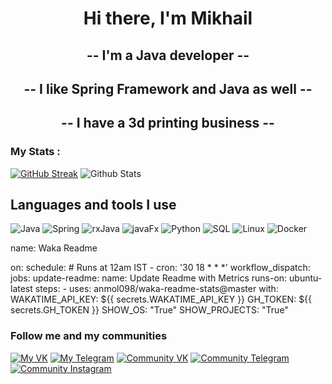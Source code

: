 <h1 align="center">Hi there, I'm Mikhail</h1>
<h2 align="center">-- I'm a Java developer --</h2>
<h2 align="center">-- I like Spring Framework and Java as well --</h2>
<h2 align="center">-- I have a 3d printing business --</h2>

### My Stats :

[![GitHub Streak](https://streak-stats.demolab.com?user=pulkras&theme=neon&hide_border=true)](https://git.io/streak-stats)
![Github Stats](https://github-readme-stats.vercel.app/api?username=pulkras&show_icons=true&theme=onedark&hide_border=true&count_private=true)

## Languages and tools I use

![Java](https://img.shields.io/badge/-Java-red)
![Spring](https://img.shields.io/badge/-Spring-brightgreen?style-for-the-badge&logo=spring&logoColor=yellow)
![rxJava](https://img.shields.io/badge/-rxJava-blueviolet)
![javaFx](https://img.shields.io/badge/-javaFx-9cf)
![Python](https://img.shields.io/badge/-python-yellow?style-for-the-badge&logo=python&logoColor=darkblue)
![SQL](https://img.shields.io/badge/-SQL-black?style-for-the-badge&logo=postgresql&logoColor=yellow)
![Linux](https://img.shields.io/badge/-Linux-white?style-for-the-badge&logo=linux&logoColor=black)
![Docker](https://img.shields.io/badge/-Docker-ff96b4?style-for-the-badge&logo=docker&logoColor=informational)


<!--START_SECTION:waka-->
name: Waka Readme

on:
  schedule:
    # Runs at 12am IST
    - cron: '30 18 * * *'
  workflow_dispatch:
jobs:
  update-readme:
    name: Update Readme with Metrics
    runs-on: ubuntu-latest
    steps:
      - uses: anmol098/waka-readme-stats@master
        with:
          WAKATIME_API_KEY: ${{ secrets.WAKATIME_API_KEY }}
          GH_TOKEN: ${{ secrets.GH_TOKEN }}
          SHOW_OS: "True"
          SHOW_PROJECTS: "True"
<!--END_SECTION:waka-->

### Follow me and my communities<br/>

[![My VK](https://img.shields.io/badge/-My_VK-black?style-for-the-badge&logo=vk&logoColor=informational)](https://vk.com/pulkras)
[![My Telegram](https://img.shields.io/badge/-MY_Telegram-white?style-for-the-badge&logo=telegram&logoColor=informational)](https://t.me/pulkras)
[![Community VK](https://img.shields.io/badge/-Community_VK-brightgreen?style-for-the-badge&logo=vk&logoColor=informational)](https://vk.com/pulkras_house)
[![Community Telegram](https://img.shields.io/badge/-Community_Telegram-violet?style-for-the-badge&logo=telegram&logoColor=informational)](https://t.me/pulkras_house)
[![Community Instagram](https://img.shields.io/badge/-Comunnity_Instagram-red?style-for-the-badge&logo=instagram&logoColor=brown)](https://www.instagram.com/pulkras_store)

